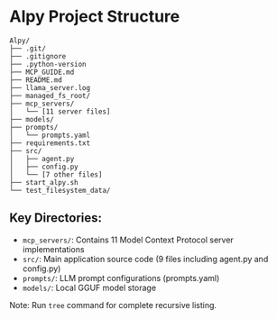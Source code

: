 # Alpy Project Structure

```
Alpy/
├── .git/
├── .gitignore
├── .python-version
├── MCP_GUIDE.md
├── README.md
├── llama_server.log
├── managed_fs_root/
├── mcp_servers/
│   └── [11 server files]
├── models/
├── prompts/
│   └── prompts.yaml
├── requirements.txt
├── src/
│   ├── agent.py
│   ├── config.py
│   └── [7 other files]
├── start_alpy.sh
└── test_filesystem_data/
```

## Key Directories:
- `mcp_servers/`: Contains 11 Model Context Protocol server implementations
- `src/`: Main application source code (9 files including agent.py and config.py)
- `prompts/`: LLM prompt configurations (prompts.yaml)
- `models/`: Local GGUF model storage

Note: Run `tree` command for complete recursive listing.
